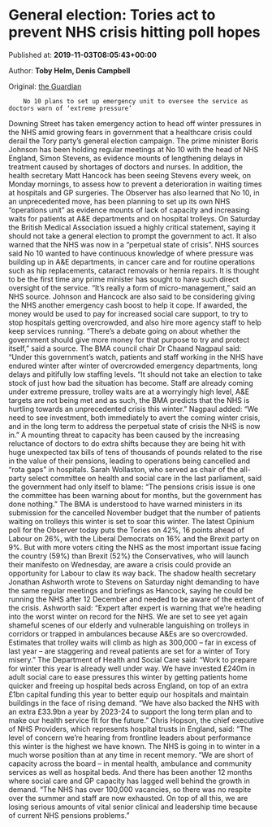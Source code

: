
# General election: Tories act to prevent NHS crisis hitting poll hopes

Published at: **2019-11-03T08:05:43+00:00**

Author: **Toby Helm, Denis Campbell**

Original: [the Guardian](https://www.theguardian.com/society/2019/nov/02/tories-act-to-prevent-nhs-crisis-hitting-election-hopes)


        No 10 plans to set up emergency unit to oversee the service as doctors warn of ‘extreme pressure’
      
Downing Street has taken emergency action to head off winter pressures in the NHS amid growing fears in government that a healthcare crisis could derail the Tory party’s general election campaign.
The prime minister Boris Johnson has been holding regular meetings at No 10 with the head of NHS England, Simon Stevens, as evidence mounts of lengthening delays in treatment caused by shortages of doctors and nurses. In addition, the health secretary Matt Hancock has been seeing Stevens every week, on Monday mornings, to assess how to prevent a deterioration in waiting times at hospitals and GP surgeries.
The Observer has also learned that No 10, in an unprecedented move, has been planning to set up its own NHS “operations unit” as evidence mounts of lack of capacity and increasing waits for patients at A&E departments and on hospital trolleys.
On Saturday the British Medical Association issued a highly critical statement, saying it should not take a general election to prompt the government to act. It also warned that the NHS was now in a “perpetual state of crisis”.
NHS sources said No 10 wanted to have continuous knowledge of where pressure was building up in A&E departments, in cancer care and for routine operations such as hip replacements, cataract removals or hernia repairs. It is thought to be the first time any prime minister has sought to have such direct oversight of the service. “It’s really a form of micro-management,” said an NHS source.
Johnson and Hancock are also said to be considering giving the NHS another emergency cash boost to help it cope. If awarded, the money would be used to pay for increased social care support, to try to stop hospitals getting overcrowded, and also hire more agency staff to help keep services running. “There’s a debate going on about whether the government should give more money for that purpose to try and protect itself,” said a source.
The BMA council chair Dr Chaand Nagpaul said: “Under this government’s watch, patients and staff working in the NHS have endured winter after winter of overcrowded emergency departments, long delays and pitifully low staffing levels.
“It should not take an election to take stock of just how bad the situation has become. Staff are already coming under extreme pressure, trolley waits are at a worryingly high level, A&E targets are not being met and as such, the BMA predicts that the NHS is hurtling towards an unprecedented crisis this winter.”
Nagpaul added: “We need to see investment, both immediately to avert the coming winter crisis, and in the long term to address the perpetual state of crisis the NHS is now in.”
A mounting threat to capacity has been caused by the increasing reluctance of doctors to do extra shifts because they are being hit with huge unexpected tax bills of tens of thousands of pounds related to the rise in the value of their pensions, leading to operations being cancelled and “rota gaps” in hospitals.
Sarah Wollaston, who served as chair of the all-party select committee on health and social care in the last parliament, said the government had only itself to blame: “The pensions crisis issue is one the committee has been warning about for months, but the government has done nothing.”
The BMA is understood to have warned ministers in its submission for the cancelled November budget that the number of patients waiting on trolleys this winter is set to soar this winter.
The latest Opinium poll for the Observer today puts the Tories on 42%, 16 points ahead of Labour on 26%, with the Liberal Democrats on 16% and the Brexit party on 9%. But with more voters citing the NHS as the most important issue facing the country (59%) than Brexit (52%) the Conservatives, who will launch their manifesto on Wednesday, are aware a crisis could provide an opportunity for Labour to claw its way back.
The shadow health secretary Jonathan Ashworth wrote to Stevens on Saturday night demanding to have the same regular meetings and briefings as Hancock, saying he could be running the NHS after 12 December and needed to be aware of the extent of the crisis.
Ashworth said: “Expert after expert is warning that we’re heading into the worst winter on record for the NHS. We are set to see yet again shameful scenes of our elderly and vulnerable languishing on trolleys in corridors or trapped in ambulances because A&Es are so overcrowded. Estimates that trolley waits will climb as high as 300,000 – far in excess of last year – are staggering and reveal patients are set for a winter of Tory misery.”
The Department of Health and Social Care said: “Work to prepare for winter this year is already well under way. We have invested £240m in adult social care to ease pressures this winter by getting patients home quicker and freeing up hospital beds across England, on top of an extra £1bn capital funding this year to better equip our hospitals and maintain buildings in the face of rising demand.
“We have also backed the NHS with an extra £33.9bn a year by 2023-24 to support the long term plan and to make our health service fit for the future.”
Chris Hopson, the chief executive of NHS Providers, which represents hospital trusts in England, said: “The level of concern we’re hearing from frontline leaders about performance this winter is the highest we have known. The NHS is going in to winter in a much worse position than at any time in recent memory.
“We are short of capacity across the board – in mental health, ambulance and community services as well as hospital beds. And there has been another 12 months where social care and GP capacity has lagged well behind the growth in demand.
“The NHS has over 100,000 vacancies, so there was no respite over the summer and staff are now exhausted. On top of all this, we are losing serious amounts of vital senior clinical and leadership time because of current NHS pensions problems.”
